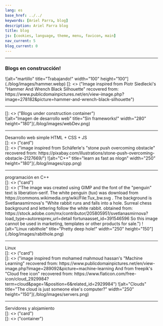 ```yaml
---
lang: es
base_href: ../../
keywords: [Ariel Parra, blog]
description: Ariel Parra blog
title: blog
js: [cookies, language, theme, menu, favicon, main]
nav_current: 5
blog_current: 0
---
```

  <div class="container">
    <div class="card">
      <hr>
      <div class="center">
        <h3>Blogs en construcción!</h3>
      </div>
      ![alt="martillo" title="Trabajando!" width="100" height="100"](./blog/images/hammer.webp)
      []: <> ("Image inspired from Piotr Siedlecki's "Hammer And Wrench Black Silhouette" recovered from: https://www.publicdomainpictures.net/en/view-image.php?image=278182&picture=hammer-and-wrench-black-silhouette")
      <div class="progress-bar">
        <div class="progress" style="width: 5%;"></div>
      </div>
      <hr>  
    </div>
  </div>[]: <> ("Blogs under construction container")

  <div class="container">
    <div class="card">
      ![alt="Imagen de desarrollo web" title="Sin frameworks!" width="280" height="180"](./blog/images/webDev.png)
      <div class="center">
        <hr>
        Desarrollo web simple HTML + CSS + JS
      </div>
    </div>[]: <> ("card")
    <div class="card">
      []: <> ("image inspired from Schäferle's "stone push overcoming obstacle" recovered from: https://pixabay.com/illustrations/stone-push-overcoming-obstacle-2127669/")
      ![alt="C++" title="learn as fast as nlogn" width="250" height="180"](./blog/images/cpp.png)
      <div class="center">
        <hr>
        programación en C++
      </div>
    </div> []: <> ("card")
    <div class="card">
    []: <> ("The image was created using GIMP and the font of the "penguin" text is liberation-serif. The white penguin (tux) was download from https://commons.wikimedia.org/wiki/File:Tux_bw.svg . The background is Svetlanasmirnova's "White rabbit runs and falls into a hole. Surreal chess background and lettering follow the white rabbit. obtained from: https://stock.adobe.com/mx/contributor/205805951/svetlanasmirnova?load_type=autoresprev_url=detail fortunaasset_id=391546596 So this image cannot be used in marketing, templates or other products for sale.")
      ![alt="Linux rabithole" title="Pretty deep hole!" width="250" height="150"](./blog/images/rabithole.png)
      <div class="center">
        <hr>
        Linux
      </div>
    </div>[]: <> ("card")
    <div class="card">
      []: <> ("image inspired from mohamed mahmoud hassan's "Machine Learning" recovered from: https://www.publicdomainpictures.net/en/view-image.php?image=289092&picture=machine-learning And from freepik's "Cloud free icon" recovered from: https://www.flaticon.com/free-icon/cloud_2929984?term=cloud&page=1&position=6&related_id=2929984")
      ![alt="Clouds" title="The cloud is just someone else's computer?" width="250" height="150"](./blog/images/servers.png)
      <div class="center">
        <hr>
        Servidores y alojamiento
      </div>
    </div>[]: <> ("card")
  </div>[]: <> ("container")